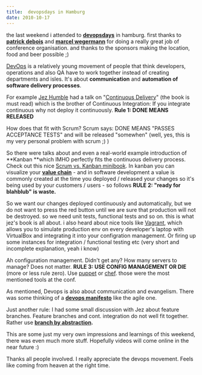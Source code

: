 ```yaml
---
title:  devopsdays in Hamburg
date: 2010-10-17
---
```

the last weekend i attended to **[devopsdays](http://www.devopsdays.org/)** in hamburg. first thanks to **[patrick debois](http://twitter.com/#!/patrickdebois)** and **[marcel wegermann](http://pc0fc2375091e8a53)** for doing a really great job of conference organisation. and thanks to the sponsors making the location, food and beer possible ;)

[DevOps](http://en.wikipedia.org/wiki/DevOps) is a relatively young movement of people that think developers, operations and also QA have to work together instead of
creating departments and isles. It's about **communication** and **automation of software delivery processes**.

For example [Jez Humble](http://twitter.com/jezhumble) had a talk on "[Continuous Delivery](http://continuousdelivery.com/)" (the book is must read) which is the brother of Continuous Integration: If you integrate continuous why not deploy it continuously. **Rule 1: DONE MEANS RELEASED**

How does that fit with Scrum? Scrum says: DONE MEANS "PASSES ACCEPTANCE TESTS" and will be released "somewhen" (well, yes, this is my very personal problem with scrum ;) )

So there were talks about and even a real-world example introduction of **Kanban **which IMHO perfectly fits the continuous delivery process. Check out this nice [Scrum vs. Kanban minibook](http://www.crisp.se/henrik.kniberg/Kanban-vs-Scrum.pdf). In kanban you can visualize your **[value chain](http://en.wikipedia.org/wiki/Value_chain)** - and in software development a value is commonly created at the time you deployed / released your changes so it's being used by your customers / users - so follows **RULE 2: "ready for blahblub" is waste.**

So we want our changes deployed continuously and automatically, but we do not want to press the red button until we are sure that production will not be destroyed. so we need unit tests, functional tests and so on. this is what jez's book is all about. i also heard about nice tools like [Vagrant](http://vagrantup.com/), which allows you to simulate production env on every developer's laptop with VirtualBox and integrating it into your configration management. Or firing up some instances for integration / functional testing etc (very short and incomplete explanation, yeah i know)

Ah configuration management. Didn't get any? How many servers to manage? Does not matter. **RULE 3: USE CONFIG MANAGEMENT OR DIE** (more or less rule zero). Use [puppet](http://www.puppetlabs.com/) or [chef](http://wiki.opscode.com/display/chef/Home). those were the most mentioned tools at the conf.

As mentioned, Devops is also about communication and evangelism. Th﻿ere was some thinking of a **[devops manifesto](http://theagileadmin.com/2010/10/15/a-devops-manifesto/)** like the agile one.

Just another rule: I had some small discussion with Jez about feature branches. Feature branches and cont. integration do not well fit together. Rather use **[branch by abstraction](http://paulhammant.com/blog/branch_by_abstraction.html).**

This are some just my very own impressions and learnings of this weekend, there was even much more stuff. Hopefully videos will come online in the near future :)

Thanks all people involved. I really appreciate the devops movement. Feels like coming from heaven at the right time.
